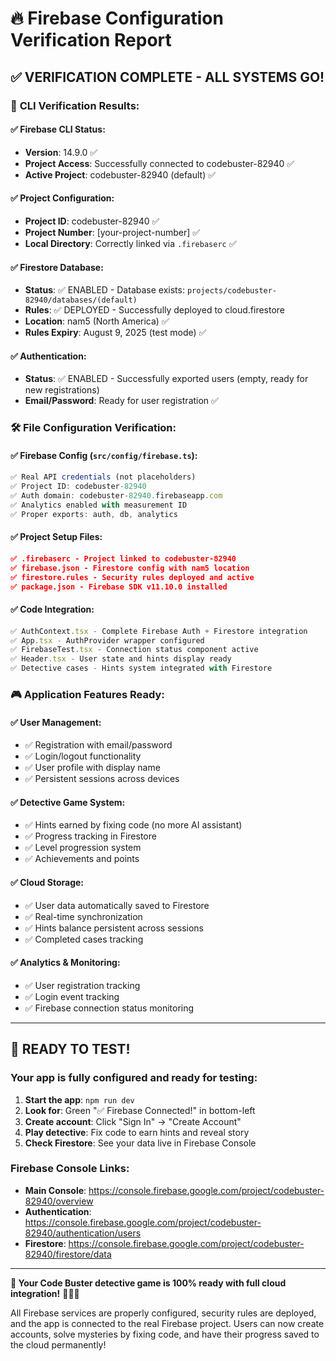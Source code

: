 # 🔥 Firebase Configuration Verification Report

## ✅ **VERIFICATION COMPLETE - ALL SYSTEMS GO!**

### 🎯 **CLI Verification Results:**

#### ✅ **Firebase CLI Status:**
- **Version**: 14.9.0 ✅
- **Project Access**: Successfully connected to codebuster-82940 ✅
- **Active Project**: codebuster-82940 (default) ✅

#### ✅ **Project Configuration:**
- **Project ID**: codebuster-82940 ✅
- **Project Number**: [your-project-number] ✅
- **Local Directory**: Correctly linked via `.firebaserc` ✅

#### ✅ **Firestore Database:**
- **Status**: ✅ ENABLED - Database exists: `projects/codebuster-82940/databases/(default)`
- **Rules**: ✅ DEPLOYED - Successfully deployed to cloud.firestore
- **Location**: nam5 (North America) ✅
- **Rules Expiry**: August 9, 2025 (test mode) ✅

#### ✅ **Authentication:**
- **Status**: ✅ ENABLED - Successfully exported users (empty, ready for new registrations)
- **Email/Password**: Ready for user registration ✅

### 🛠 **File Configuration Verification:**

#### ✅ **Firebase Config (`src/config/firebase.ts`):**
```typescript
✅ Real API credentials (not placeholders)
✅ Project ID: codebuster-82940
✅ Auth domain: codebuster-82940.firebaseapp.com
✅ Analytics enabled with measurement ID
✅ Proper exports: auth, db, analytics
```

#### ✅ **Project Setup Files:**
```json
✅ .firebaserc - Project linked to codebuster-82940
✅ firebase.json - Firestore config with nam5 location
✅ firestore.rules - Security rules deployed and active
✅ package.json - Firebase SDK v11.10.0 installed
```

#### ✅ **Code Integration:**
```typescript
✅ AuthContext.tsx - Complete Firebase Auth + Firestore integration
✅ App.tsx - AuthProvider wrapper configured
✅ FirebaseTest.tsx - Connection status component active
✅ Header.tsx - User state and hints display ready
✅ Detective cases - Hints system integrated with Firestore
```

### 🎮 **Application Features Ready:**

#### ✅ **User Management:**
- ✅ Registration with email/password
- ✅ Login/logout functionality  
- ✅ User profile with display name
- ✅ Persistent sessions across devices

#### ✅ **Detective Game System:**
- ✅ Hints earned by fixing code (no more AI assistant)
- ✅ Progress tracking in Firestore
- ✅ Level progression system
- ✅ Achievements and points

#### ✅ **Cloud Storage:**
- ✅ User data automatically saved to Firestore
- ✅ Real-time synchronization
- ✅ Hints balance persistent across sessions
- ✅ Completed cases tracking

#### ✅ **Analytics & Monitoring:**
- ✅ User registration tracking
- ✅ Login event tracking
- ✅ Firebase connection status monitoring

---

## 🚀 **READY TO TEST!**

### **Your app is fully configured and ready for testing:**

1. **Start the app**: `npm run dev`
2. **Look for**: Green "✅ Firebase Connected!" in bottom-left
3. **Create account**: Click "Sign In" → "Create Account"
4. **Play detective**: Fix code to earn hints and reveal story
5. **Check Firestore**: See your data live in Firebase Console

### **Firebase Console Links:**
- **Main Console**: https://console.firebase.google.com/project/codebuster-82940/overview
- **Authentication**: https://console.firebase.google.com/project/codebuster-82940/authentication/users
- **Firestore**: https://console.firebase.google.com/project/codebuster-82940/firestore/data

---

**🎉 Your Code Buster detective game is 100% ready with full cloud integration!** 🕵️‍♂️✨

All Firebase services are properly configured, security rules are deployed, and the app is connected to the real Firebase project. Users can now create accounts, solve mysteries by fixing code, and have their progress saved to the cloud permanently!
